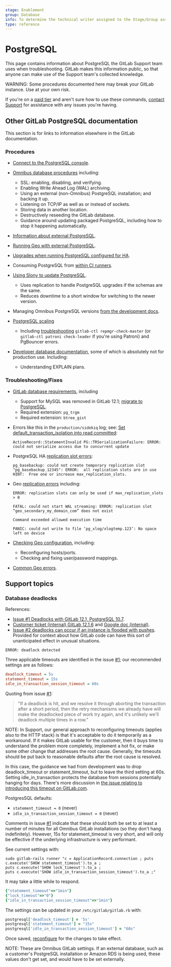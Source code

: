 ```yaml
---
stage: Enablement
group: Database
info: To determine the technical writer assigned to the Stage/Group associated with this page, see https://about.gitlab.com/handbook/engineering/ux/technical-writing/#assignments
type: reference
---
```


# PostgreSQL

This page contains information about PostgreSQL the GitLab Support team uses
when troubleshooting. GitLab makes this information public, so that anyone can
make use of the Support team's collected knowledge.

WARNING:
Some procedures documented here may break your GitLab instance. Use at your
own risk.

If you're on a [paid tier](https://about.gitlab.com/pricing/) and aren't sure
how to use these commands, [contact Support](https://about.gitlab.com/support/)
for assistance with any issues you're having.

## Other GitLab PostgreSQL documentation

This section is for links to information elsewhere in the GitLab documentation.

### Procedures

- [Connect to the PostgreSQL console](https://docs.gitlab.com/omnibus/settings/database.html#connecting-to-the-bundled-postgresql-database).

- [Omnibus database procedures](https://docs.gitlab.com/omnibus/settings/database.html) including:
  - SSL: enabling, disabling, and verifying.
  - Enabling Write Ahead Log (WAL) archiving.
  - Using an external (non-Omnibus) PostgreSQL installation; and backing it up.
  - Listening on TCP/IP as well as or instead of sockets.
  - Storing data in another location.
  - Destructively reseeding the GitLab database.
  - Guidance around updating packaged PostgreSQL, including how to stop it
    happening automatically.

- [Information about external PostgreSQL](../postgresql/external.md).

- [Running Geo with external PostgreSQL](../geo/setup/external_database.md).

- [Upgrades when running PostgreSQL configured for HA](https://docs.gitlab.com/omnibus/settings/database.html#upgrading-a-gitlab-ha-cluster).

- Consuming PostgreSQL from [within CI runners](../../ci/services/postgres.md).

- [Using Slony to update PostgreSQL](../../update/upgrading_postgresql_using_slony.md).
  - Uses replication to handle PostgreSQL upgrades if the schemas are the same.
  - Reduces downtime to a short window for switching to the newer version.

- Managing Omnibus PostgreSQL versions [from the development docs](https://docs.gitlab.com/omnibus/development/managing-postgresql-versions.html).

- [PostgreSQL scaling](../postgresql/replication_and_failover.md)
  - Including [troubleshooting](../postgresql/replication_and_failover.md#troubleshooting)
    `gitlab-ctl repmgr-check-master` (or `gitlab-ctl patroni check-leader` if
    you're using Patroni) and PgBouncer errors.

- [Developer database documentation](../../development/README.md#database-guides),
  some of which is absolutely not for production use. Including:
  - Understanding EXPLAIN plans.

### Troubleshooting/Fixes

- [GitLab database requirements](../../install/requirements.md#database),
  including
  - Support for MySQL was removed in GitLab 12.1; [migrate to PostgreSQL](../../update/mysql_to_postgresql.md).
  - Required extension: `pg_trgm`
  - Required extension: `btree_gist`

- Errors like this in the `production/sidekiq` log; see:
  [Set default_transaction_isolation into read committed](https://docs.gitlab.com/omnibus/settings/database.html#set-default_transaction_isolation-into-read-committed):

  ```plaintext
  ActiveRecord::StatementInvalid PG::TRSerializationFailure: ERROR:  could not serialize access due to concurrent update
  ```

- PostgreSQL HA [replication slot errors](https://docs.gitlab.com/omnibus/settings/database.html#troubleshooting-upgrades-in-an-ha-cluster):

  ```plaintext
  pg_basebackup: could not create temporary replication slot "pg_basebackup_12345": ERROR:  all replication slots are in use
  HINT:  Free one or increase max_replication_slots.
  ```

- Geo [replication errors](../geo/replication/troubleshooting.md#fixing-replication-errors) including:

  ```plaintext
  ERROR: replication slots can only be used if max_replication_slots > 0

  FATAL: could not start WAL streaming: ERROR: replication slot “geo_secondary_my_domain_com” does not exist

  Command exceeded allowed execution time

  PANIC: could not write to file ‘pg_xlog/xlogtemp.123’: No space left on device
  ```

- [Checking Geo configuration](../geo/replication/troubleshooting.md), including:
  - Reconfiguring hosts/ports.
  - Checking and fixing user/password mappings.

- [Common Geo errors](../geo/replication/troubleshooting.md#fixing-common-errors).

## Support topics

### Database deadlocks

References:

- [Issue #1 Deadlocks with GitLab 12.1, PostgreSQL 10.7](https://gitlab.com/gitlab-org/gitlab/-/issues/30528).
- [Customer ticket (internal) GitLab 12.1.6](https://gitlab.zendesk.com/agent/tickets/134307)
  and [Google doc (internal)](https://docs.google.com/document/d/19xw2d_D1ChLiU-MO1QzWab-4-QXgsIUcN5e_04WTKy4).
- [Issue #2 deadlocks can occur if an instance is flooded with pushes](https://gitlab.com/gitlab-org/gitlab/-/issues/33650).
  Provided for context about how GitLab code can have this sort of
  unanticipated effect in unusual situations.

```plaintext
ERROR: deadlock detected
```

Three applicable timeouts are identified in the issue [#1](https://gitlab.com/gitlab-org/gitlab/-/issues/30528); our recommended settings are as follows:

```ini
deadlock_timeout = 5s
statement_timeout = 15s
idle_in_transaction_session_timeout = 60s
```

Quoting from issue [#1](https://gitlab.com/gitlab-org/gitlab/-/issues/30528):

> "If a deadlock is hit, and we resolve it through aborting the transaction after a short period, then the retry mechanisms we already have will make the deadlocked piece of work try again, and it's unlikely we'll deadlock multiple times in a row."

NOTE:
In Support, our general approach to reconfiguring timeouts (applies also to the
HTTP stack) is that it's acceptable to do it temporarily as a workaround. If it
makes GitLab usable for the customer, then it buys time to understand the
problem more completely, implement a hot fix, or make some other change that
addresses the root cause. Generally, the timeouts should be put back to
reasonable defaults after the root cause is resolved.

In this case, the guidance we had from development was to drop deadlock_timeout
or statement_timeout, but to leave the third setting at 60s. Setting
idle_in_transaction protects the database from sessions potentially hanging for
days. There's more discussion in [the issue relating to introducing this timeout on GitLab.com](https://gitlab.com/gitlab-com/gl-infra/production/-/issues/1053).

PostgresSQL defaults:

- `statement_timeout = 0` (never)
- `idle_in_transaction_session_timeout = 0` (never)

Comments in issue [#1](https://gitlab.com/gitlab-org/gitlab/-/issues/30528)
indicate that these should both be set to at least a number of minutes for all
Omnibus GitLab installations (so they don't hang indefinitely). However, 15s
for statement_timeout is very short, and will only be effective if the
underlying infrastructure is very performant.

See current settings with:

```shell
sudo gitlab-rails runner "c = ApplicationRecord.connection ; puts c.execute('SHOW statement_timeout').to_a ;
puts c.execute('SHOW lock_timeout').to_a ;
puts c.execute('SHOW idle_in_transaction_session_timeout').to_a ;"
```

It may take a little while to respond.

```ruby
{"statement_timeout"=>"1min"}
{"lock_timeout"=>"0"}
{"idle_in_transaction_session_timeout"=>"1min"}
```

The settings can be updated in your `/etc/gitlab/gitlab.rb` with:

```ruby
postgresql['deadlock_timeout'] = '5s'
postgresql['statement_timeout'] = "15s"
postgresql['idle_in_transaction_session_timeout'] = "60s"
```

Once saved, [reconfigure](../restart_gitlab.md#omnibus-gitlab-reconfigure) for the changes to take effect.

NOTE:
These are Omnibus GitLab settings. If an external database, such as a customer's PostgreSQL installation or Amazon RDS is being used, these values don't get set, and would have to be set externally.
